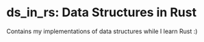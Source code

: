 # ds_in_rs: Data Structures in Rust
Contains my implementations of data structures while I learn Rust :)
